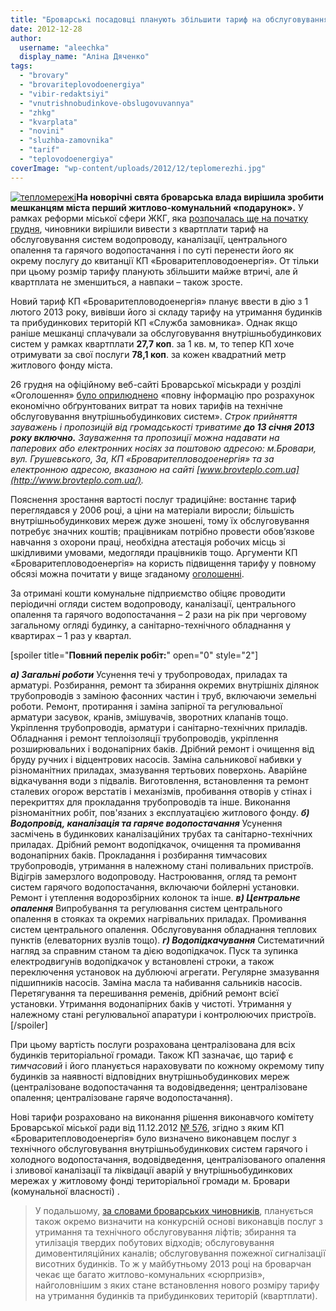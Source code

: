 ```yaml
---
title: "Броварські посадовці планують збільшити тариф на обслуговування водо- та тепломереж майже в 3 рази"
date: 2012-12-28
author: 
  username: "aleechka"
  display_name: "Аліна Дяченко"
tags: 
  - "brovary"
  - "brovariteplovodoenergiya"
  - "vibir-redaktsiyi"
  - "vnutrishnobudinkove-obslugovuvannya"
  - "zhkg"
  - "kvarplata"
  - "novini"
  - "sluzhba-zamovnika"
  - "tarif"
  - "teplovodoenergiya"
coverImage: "wp-content/uploads/2012/12/teplomerezhi.jpg"
---
```


[![](https://mpz.brovary.org/wp-content/uploads/2012/12/teplomerezhi.jpg "тепломережі")](https://mpz.brovary.org/wp-content/uploads/2012/12/teplomerezhi.jpg)**На новорічні свята броварська влада вирішила зробити мешканцям міста перший житлово-комунальний «подарунок».** У рамках реформи міської сфери ЖКГ, яка [розпочалась ще на початку грудня](https://mpz.brovary.org/zhitlovo-komunalna-reforma-chogo-ochikuvati-brovarchanam/), чиновники вирішили вивести з квартплати тариф на обслуговування систем водопроводу, каналізації, центрального опалення та гарячого водопостачання і по суті перенести його як окрему послугу до квитанції КП «Броваритепловодоенергія». От тільки при цьому розмір тарифу планують збільшити майже втричі, але й квартплата не зменшиться, а навпаки – також зросте.

Новий тариф КП «Броваритепловодоенергія» планує ввести в дію з 1 лютого 2013 року, вивівши його зі складу тарифу на утримання будинків та прибудинкових територій КП «Служба замовника». Однак якщо раніше мешканці сплачували за обслуговування внутрішньобудинкових систем у рамках квартплати **27,7 коп**. за 1 кв. м, то тепер КП хоче отримувати за свої послуги **78,1 коп**. за кожен квадратний метр житлового фонду міста.

26 грудня на офіційному веб-сайті Броварської міськради у розділі «Оголошення» [було оприлюднено](http://docs.brovary.org/p6345/26.12.2012) «повну інформацію про розрахунок економічно обґрунтованих витрат та нових тарифів на технічне обслуговування внутрішньобудинкових систем». _Строк прийняття зауважень і пропозицій від громадськості триватиме **до 13 січня 2013 року включно.** Зауваження та пропозиції можна надавати на паперових або електронних носіях за поштовою адресою: м.Бровари, вул. Грушевського, 3а, КП «Броваритепловодоенергія» та за електронною адресою, вказаною на сайті [www.brovteplo.com.ua](http://www.brovteplo.com.ua/)._

Пояснення зростання вартості послуг традиційне: востаннє тариф переглядався у 2006 році, а ціни на матеріали виросли; більшість внутрішньобудинкових мереж дуже зношені, тому їх обслуговування потребує значних коштів; працівникам потрібно провести обов’язкове навчання з охорони праці, необхідна атестація робочих місць зі шкідливими умовами, медогляди працівників тощо. Аргументи КП «Броваритепловодоенергія» на користь підвищення тарифу у повному обсязі можна почитати у вище згаданому [оголошенні](http://docs.brovary.org/p6345/26.12.2012).

За отримані кошти комунальне підприємство обіцяє проводити періодичні огляди систем водопроводу, каналізації, центрального опалення та гарячого водопостачання – 2 рази на рік при черговому загальному огляді будинку, а санітарно-технічного обладнання у квартирах – 1 раз у квартал.

\[spoiler title="**Повний перелік робіт:**" open="0" style="2"\]

**_а) Загальні роботи_** Усунення течі у трубопроводах, приладах та арматурі. Розбирання, ремонт та збирання окремих внутрішніх ділянок трубопроводів з заміною фасонних частин і труб, включаючи земельні роботи. Ремонт, протирання і заміна запірної та регулювальної арматури засувок, кранів, змішувачів, зворотних клапанів тощо. Укріплення трубопроводів, арматури і санітарно-технічних приладів. Обладнання і ремонт теплоізоляції трубопроводів, укріплення розширювальних і водонапірних баків. Дрібний ремонт і очищення від бруду ручних і відцентрових насосів. Заміна сальникової набивки у різноманітних приладах, змазування тертьових поверхонь. Аварійне відкачування води з підвалів. Виготовлення, встановлення та ремонт сталевих огорож верстатів і механізмів, пробивання отворів у стінах і перекриттях для прокладання трубопроводів та інше. Виконання різноманітних робіт, пов'язаних з експлуатацією житлового фонду. _**б) Водопровід, каналізація та гаряче водопостачання**_ Усунення засмічень в будинкових каналізаційних трубах та санітарно-технічних приладах. Дрібний ремонт водопідкачок, очищення та промивання водонапірних баків. Прокладання і розбирання тимчасових трубопроводів, утримання в належному стані поливальних пристроїв. Відігрів замерзлого водопроводу. Настроювання, огляд та ремонт систем гарячого водопостачання, включаючи бойлерні установки. Ремонт і утеплення водорозбірних колонок та інше. _**в) Центральне опалення**_ Випробування та регулювання систем центрального опалення в стояках та окремих нагрівальних приладах. Промивання систем центрального опалення. Обслуговування обладнання теплових пунктів (елеваторних вузлів тощо). _**г) Водопідкачування**_ Систематичний нагляд за справним станом та дією водопідкачок. Пуск та зупинка електродвигунів водопідкачок у встановлені строки, а також переключення установок на дублюючі агрегати. Регулярне змазування підшипників насосів. Заміна масла та набивання сальників насосів. Перетягування та перешивання ременів, дрібний ремонт всієї установки. Утримання водонапірних баків у чистоті. Утримання у належному стані регулювальної апаратури і контролюючих пристроїв.\[/spoiler\]

При цьому вартість послуги розрахована централізована для всіх будинків територіальної громади. Також КП зазначає, що тариф є _тимчасовий_ і його планується нараховувати по кожному окремому типу будинків за наявності відповідних внутрішньобудинкових мереж (централізоване водопостачання та водовідведення; централізоване опалення; централізоване гаряче водопостачання).

Нові тарифи розраховано на виконання рішення виконавчого комітету Броварської міської ради від 11.12.2012 [№ 576](http://docs.brovary.org/p6243/11.12.2012/576), згідно з яким КП «Броваритепловодоенергія» було визначено виконавцем послуг з технічного обслуговування внутрішньобудинкових систем гарячого і холодного водопостачання, водовідведення, централізованого опалення і зливової каналізації та ліквідації аварій у внутрішньобудинкових мережах у житловому фонді територіальної громади м. Бровари (комунальної власності) .

> У подальшому, [за словами броварських чиновників](https://mpz.brovary.org/zhitlovo-komunalna-reforma-chogo-ochikuvati-brovarchanam/), планується також окремо визначити на конкурсній основі виконавців послуг з утримання та технічного обслуговування ліфтів; збирання та утилізація твердих побутових відходів; обслуговування димовентиляційних каналів; обслуговування пожежної сигналізації висотних будинків. То ж у майбутньому 2013 році на броварчан чекає ще багато житлово-комунальних «сюрпризів», найголовнішим з яких стане встановлення нового розміру тарифу на утримання будинків та прибудинкових територій (квартплати).
